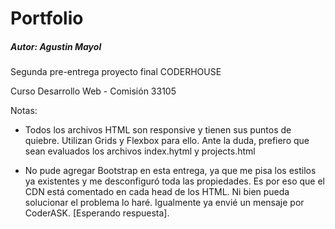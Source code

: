 # Portfolio

##### Autor: Agustin Mayol

Segunda pre-entrega proyecto final CODERHOUSE

Curso Desarrollo Web - Comisión 33105

Notas:
- Todos los archivos HTML son responsive y tienen sus puntos de quiebre. Utilizan Grids y Flexbox para ello. Ante la duda, prefiero que sean evaluados los archivos index.hytml y projects.html

- No pude agregar Bootstrap en esta entrega, ya que me pisa los estilos ya existentes y me desconfiguró toda las propiedades. Es por eso que el CDN está comentado en cada head de los HTML. Ni bien pueda solucionar el problema lo haré. Igualmente ya envié un mensaje por CoderASK. [Esperando respuesta].